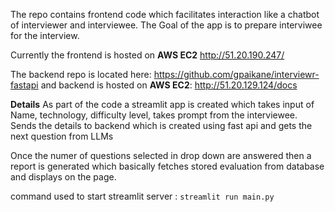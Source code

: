 The repo contains frontend code which facilitates interaction like a chatbot of interviewer and interviewee. The Goal of the app is to prepare interviwee for the interview.

Currently the frontend is hosted on **AWS EC2** http://51.20.190.247/

The backend repo is located here: https://github.com/gpaikane/interviewr-fastapi and backend is hosted on **AWS EC2**: http://51.20.129.124/docs

**Details**
As part of the code a streamlit app is created which takes input of Name, technology, difficulty level, takes prompt from the interviewee.
Sends the details to backend which is created using fast api and gets the next question from LLMs

Once the numer of questions selected in drop down are answered then a report is generated which basically fetches stored evaluation from database and displays on the page.

command used to start streamlit server : `streamlit run main.py`
